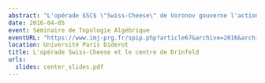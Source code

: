 ```yaml
---
abstract: "L'opérade $SC$ \"Swiss-Cheese\" de Voronov gouverne l'action d'une algèbre $D\_2$ sur une algèbre $D\_1$, où $D\_n$ est l'opérade des petits $n$-disques. Dans cet exposé, j'expliquerai comment obtenir une opérade faiblement équivalente au groupoïde fondamental de $SC$ : un premier modèle en groupoïdes qui fait intervenir le centre de Drinfeld des catégories monoïdales, et un second modèle rationel qui utilise un associateur de Drinfeld. On comparera ce second modèle à l'opérade déduite de l'homologie $H(SC)$, la différence étant expliquée par la non-formalité de $SC$."
date: 2016-04-05
event: Séminaire de Topologie Algébrique
eventURL: "https://www.imj-prg.fr/spip.php?article67&archive=2016&archive=2015"
location: Université Paris Diderot
title: L'opérade Swiss-Cheese et le centre de Drinfeld
urls:
  slides: center_slides.pdf
---
```

